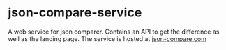 # json-compare-service

A web service for json comparer.  Contains an API to get the difference as well as the landing page.
The service is hosted at [json-compare.com](http://json-compare.com/)
